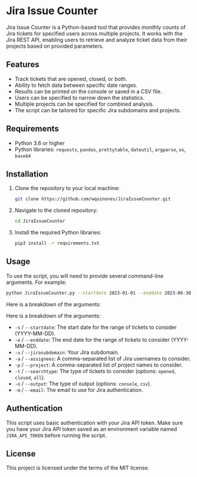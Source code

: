 # Jira Issue Counter

Jira Issue Counter is a Python-based tool that provides monthly counts of Jira tickets for specified users across multiple projects. It works with the Jira REST API, enabling users to retrieve and analyze ticket data from their projects based on provided parameters.

## Features

- Track tickets that are opened, closed, or both.
- Ability to fetch data between specific date ranges.
- Results can be printed on the console or saved in a CSV file.
- Users can be specified to narrow down the statistics.
- Multiple projects can be specified for combined analysis.
- The script can be tailored for specific Jira subdomains and projects.

## Requirements

- Python 3.6 or higher
- Python libraries: `requests`, `pandas`, `prettytable`, `dateutil`, `argparse`, `os`, `base64`

## Installation

1. Clone the repository to your local machine:
    ```bash
    git clone https://github.com/wquinones/JiraIssueCounter.git
    ```
2. Navigate to the cloned repository:
    ```bash
    cd JiraIssueCounter
    ```
3. Install the required Python libraries:
    ```bash
    pip3 install -r requirements.txt
    ```


## Usage

To use the script, you will need to provide several command-line arguments. For example:

```bash
python JiraIssueCounter.py --startdate 2023-01-01 --enddate 2023-06-30 --jirasubdomain myjira --assignees "user1","user2","user3" --project myproject --searchtype all --output console --email myatlassianemail@example.com
```
Here is a breakdown of the arguments:

Here is a breakdown of the arguments:

- `-s` / `--startdate`: The start date for the range of tickets to consider (YYYY-MM-DD).
- `-e` / `--enddate`: The end date for the range of tickets to consider (YYYY-MM-DD).
- `-u` / `--jirasubdomain`: Your Jira subdomain.
- `-a` / `--assignees`: A comma-separated list of Jira usernames to consider.
- `-p` / `--project`: A comma-separated list of project names to consider.
- `-t` / `--searchtype`: The type of tickets to consider (options: `opened`, `closed`, `all`).
- `-o` / `--output`: The type of output (options: `console`, `csv`).
- `-m` / `--email`: The email to use for Jira authentication.


## Authentication

This script uses basic authentication with your Jira API token. Make sure you have your Jira API token saved as an environment variable named `JIRA_API_TOKEN` before running the script.

## License

This project is licensed under the terms of the MIT license.

